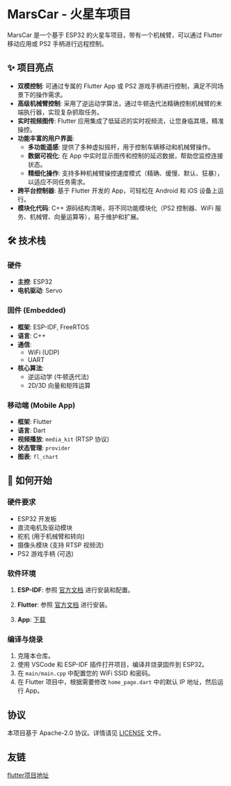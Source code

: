 # MarsCar - 火星车项目

MarsCar 是一个基于 ESP32 的火星车项目，带有一个机械臂，可以通过 Flutter 移动应用或 PS2 手柄进行远程控制。

## ✨ 项目亮点

  * **双模控制**: 可通过专属的 Flutter App 或 PS2 游戏手柄进行控制，满足不同场景下的操作需求。
  * **高级机械臂控制**: 采用了逆运动学算法，通过牛顿迭代法精确控制机械臂的末端执行器，实现复杂抓取任务。
  * **实时视频图传**: Flutter 应用集成了低延迟的实时视频流，让您身临其境，精准操控。
  * **功能丰富的用户界面**:
      * **多功能遥感**: 提供了多种虚拟摇杆，用于控制车辆移动和机械臂操作。
      * **数据可视化**: 在 App 中实时显示图传和控制的延迟数据，帮助您监控连接状态。
      * **精细化操作**: 支持多种机械臂操控速度模式（精确、缓慢、默认、狂暴），以适应不同任务需求。
  * **跨平台控制器**: 基于 Flutter 开发的 App，可轻松在 Android 和 iOS 设备上运行。
  * **模块化代码**: C++ 源码结构清晰，将不同功能模块化（PS2 控制器、WiFi 服务、机械臂、向量运算等），易于维护和扩展。

## 🛠️ 技术栈

### **硬件**

  * **主控**: ESP32
  * **电机驱动**: Servo

### **固件 (Embedded)**

  * **框架**: ESP-IDF, FreeRTOS
  * **语言**: C++
  * **通信**:
      * WiFi (UDP)
      * UART
  * **核心算法**:
      * 逆运动学 (牛顿迭代法)
      * 2D/3D 向量和矩阵运算

### **移动端 (Mobile App)**

  * **框架**: Flutter
  * **语言**: Dart
  * **视频播放**: `media_kit` (RTSP 协议)
  * **状态管理**: `provider`
  * **图表**: `fl_chart`
## 🚀 如何开始

### **硬件要求**

  * ESP32 开发板
  * 直流电机及驱动模块
  * 舵机 (用于机械臂和转向)
  * 摄像头模块 (支持 RTSP 视频流)
  * PS2 游戏手柄 (可选)

### **软件环境**

1.  **ESP-IDF**: 参照 [官方文档](https://docs.espressif.com/projects/esp-idf/en/latest/esp32/get-started/) 进行安装和配置。
2.  **Flutter**: 参照 [官方文档](https://flutter.dev/docs/get-started/install) 进行安装。

3.  **App**: [下载](https://cloud.meowdream.cn/)
### **编译与烧录**

1.  克隆本仓库。
2.  使用 VSCode 和 ESP-IDF 插件打开项目，编译并烧录固件到 ESP32。
3.  在 `main/main.cpp` 中配置您的 WiFi SSID 和密码。
4.  在 Flutter 项目中，根据需要修改 `home_page.dart` 中的默认 IP 地址，然后运行 App。

## 协议

本项目基于 Apache-2.0 协议。详情请见 [LICENSE](https://www.google.com/search?q=rain-kotsuzui/marscar/MarsCar-979f33becefb45504f5706dfb15daa39fc480306/managed_components/espressif__servo/license.txt) 文件。

## 友链

[flutter项目地址](https://git.meowdream.cn/MeowLynxSea/MarsCarController)

